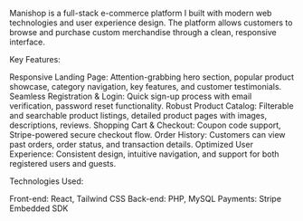 Manishop is a full-stack e-commerce platform I built with modern web technologies and user experience design. The platform allows customers to browse and purchase custom merchandise through a clean, responsive interface.

Key Features:

Responsive Landing Page: Attention-grabbing hero section, popular product showcase, category navigation, key features, and customer testimonials.
Seamless Registration & Login: Quick sign-up process with email verification, password reset functionality.
Robust Product Catalog: Filterable and searchable product listings, detailed product pages with images, descriptions, reviews.
Shopping Cart & Checkout: Coupon code support, Stripe-powered secure checkout flow.
Order History: Customers can view past orders, order status, and transaction details.
Optimized User Experience: Consistent design, intuitive navigation, and support for both registered users and guests.

Technologies Used:

Front-end: React, Tailwind CSS
Back-end: PHP, MySQL
Payments: Stripe Embedded SDK
